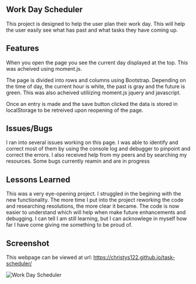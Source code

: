 ## Work Day Scheduler

This project is designed to help the user plan their work day.   This will help the user easily see what has past and what tasks they have coming up.


## Features

When you open the page you see the current day displayed at the top. This was acheived using moment.js.

The page is divided into rows and columns using Bootstrap.  Depending on the time of day, the current hour is white, the past is gray and the future is green. This was also acheived utiliizing moment.js jquery and javascript.

Once an entry is made and the save button clicked the data is stored in localStorage to be retreived upon reopening of the page.

## Issues/Bugs

I ran into several issues working on this page.  I was able to identify and correct most of them by using the console log and debugger to pinpoint and correct the errors.  I also received help from my peers and by searching my resources. Some bugs currently reamin and are in progress

## Lessons Learned

This was a very eye-opening project.  I struggled in the begining with the new functionality.  The more time I put into the project reworking the code and researching resolutions, the more clear it became.  The code is now easier to understand which will help when make future enhancements and debugging.  I can tell I am still learning, but I can acknowlege in myself how far I have come giving me something to be proud of.  

## Screenshot

This webpage can be viewed at url: https://christys122.github.io/task-scheduler/
 
 ![Work Day Scheduler](./asset/.images/work-day-scheduler.png)